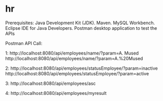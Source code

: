 # hr
Prerequisites:
Java Development Kit (JDK).
Maven.
MySQL Workbench.
Eclipse IDE for Java Developers.
Postman desktop application to test the APIs


Postman API Call:

1:
http://localhost:8080/api/employees/name/?param=A. Mused
http://localhost:8080/api/employees/name/?param=A.%20Mused

2:
http://localhost:8080/api/employees/statusEmployee/?param=inactive
http://localhost:8080/api/employees/statusEmployee/?param=active

3:
http://localhost:8080/api/employees/asc

4:
http://localhost:8080/api/employees/myresult
